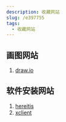 ```yaml
---
description: 收藏网站
slug: /e397755
tags: 
  - 收藏网站
---
```



## 画图网站

1. [draw.io](https://app.diagrams.net/)


## 软件安装网站

1. [hereitis](https://www.hereitis.cn/)
2. [xclient](https://xclient.info/)
